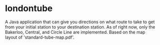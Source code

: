 # londontube
A Java application that can give you directions on what route to take to get from your initial station to your destination station. As of right now, only the Bakerloo, Central, and Circle Line are implemented. Based on the map layout of 'standard-tube-map.pdf'.
